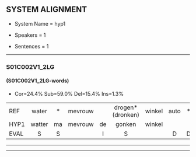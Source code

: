 
## SYSTEM ALIGNMENT

- System Name = hyp1

- Speakers = 1

- Sentences = 1

---

### S01C002V1_2LG

#### (S01C002V1_2LG-words)

- Cor=24.4%	Sub=59.0%	Del=15.4%	Ins=1.3%

|  |  |  |  |  |  |  |  |  |  |  |  |  |  |  |  |  |  |  |  |  |  |  |  |  |  |  |  |  |  |  |  |  |  |  |  |  |  |  |  |  |  |  |  |  |  |  |  |  |  |  |  |  |  |  |  |  |  |  |  |  |  |  |  |  |  |  |  |  |  |  |  |  |  |  |  |  |  |  |
|:--- |:---:|:---:|:---:|:---:|:---:|:---:|:---:|:---:|:---:|:---:|:---:|:---:|:---:|:---:|:---:|:---:|:---:|:---:|:---:|:---:|:---:|:---:|:---:|:---:|:---:|:---:|:---:|:---:|:---:|:---:|:---:|:---:|:---:|:---:|:---:|:---:|:---:|:---:|:---:|:---:|:---:|:---:|:---:|:---:|:---:|:---:|:---:|:---:|:---:|:---:|:---:|:---:|:---:|:---:|:---:|:---:|:---:|:---:|:---:|:---:|:---:|:---:|:---:|:---:|:---:|:---:|:---:|:---:|:---:|:---:|:---:|:---:|:---:|:---:|:---:|:---:|:---:|:---:|
| REF | water | * | mevrouw |  | drogen*(dronken) | winkel | auto | * | * | * | schouders | verhaal | koning | * | * | * | * | moeilijk | * | * | * | * | * | speelplaats | drinken | hoofdpijn | * | * | regen | * | * | vliegtuig | stoppen | opnieuw | gooien | sneeuwen | moeder | liedje | * | * | potlood | fietsbel | vinger | * | * | * | dichtbij | meisje | * | * | * | chauffeur | muziek | waarom | * | * | scheuren | lawaai | zwemmen | vuurwerk | vuurwerk | appel | * | * | * | * | * | * | cola | kussen | eerste | *s | circus | * | * | kleuren | voetbal | vlinder |
| HYP1 | watter | ma | mevrouw | de | gonken | winkel |  |  | outo | oud | erschouders | verhaal | koning |  |  |  | hoe | o | ke | mel | ke | heel | laat | speelplaats | drinken |  | hoofdijn | hooftijn | gigen | va | ligtuig- | vliegtuig | stoppen | opnieuw | goeien | sneeuwen | moeder |  |  | litje | pooloot | potloot | fiets | wel | winder | dia | dichtbij |  | dichtbij | muisier | a | erganfer | muziek | waarom |  | u | suven | lawai | jammen | gwerk | vuurwerk | appel | sa | oa | o | o | ja | sola | sola | kichen | eerste |  |  | suisi | joren | kleuren | voetbal | vlendur |
| EVAL | S | S |  | I | S |  | D | D | S | S | S |  |  | D | D | D | S | S | S | S | S | S | S |  |  | D | S | S | S | S | S |  |  |  | S |  |  | D | D | S | S | S | S | S | S | S |  | D | S | S | S | S |  |  | D | S | S | S | S | S |  |  | S | S | S | S | S | S | S | S |  | D | D | S | S |  |  | S |
---

---
